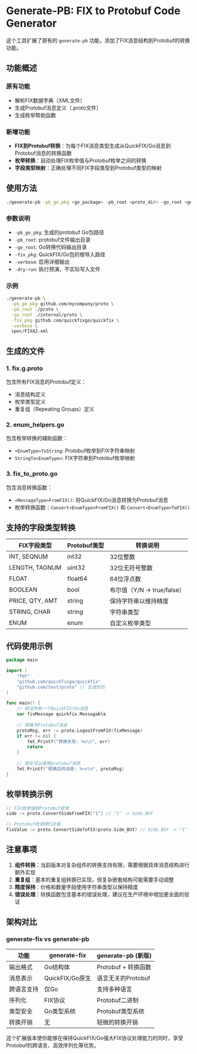 # Generate-PB: FIX to Protobuf Code Generator

这个工具扩展了原有的 `generate-pb` 功能，添加了FIX消息结构到Protobuf的转换功能。

## 功能概述

### 原有功能
- 解析FIX数据字典（XML文件）
- 生成Protobuf消息定义（.proto文件）
- 生成枚举帮助函数

### 新增功能
- **FIX到Protobuf转换**：为每个FIX消息类型生成从QuickFIX/Go消息到Protobuf消息的转换函数
- **枚举转换**：自动处理FIX枚举值与Protobuf枚举之间的转换
- **字段类型映射**：正确处理不同FIX字段类型到Protobuf类型的映射

## 使用方法

```bash
./generate-pb -pb_go_pkg <go_package> -pb_root <proto_dir> -go_root <go_dir> -fix_pkg <fix_package> [flags] <fix_spec.xml>
```

### 参数说明

- `-pb_go_pkg`: 生成的protobuf Go包路径
- `-pb_root`: protobuf文件输出目录
- `-go_root`: Go转换代码输出目录  
- `-fix_pkg`: QuickFIX/Go包的根导入路径
- `-verbose`: 启用详细输出
- `-dry-run`: 执行预演，不实际写入文件

### 示例

```bash
./generate-pb \
  -pb_go_pkg github.com/mycompany/proto \
  -pb_root ./proto \
  -go_root ./internal/proto \
  -fix_pkg github.com/quickfixgo/quickfix \
  -verbose \
  spec/FIX42.xml
```

## 生成的文件

### 1. fix.g.proto
包含所有FIX消息的Protobuf定义：
- 消息结构定义
- 枚举类型定义
- 重复组（Repeating Groups）定义

### 2. enum_helpers.go
包含枚举转换的辅助函数：
- `<EnumType>ToString`: Protobuf枚举到FIX字符串映射
- `StringTo<EnumType>`: FIX字符串到Protobuf枚举映射

### 3. fix_to_proto.go
包含消息转换函数：
- `<MessageType>FromFIX()`: 将QuickFIX/Go消息转换为Protobuf消息
- 枚举转换函数：`Convert<EnumType>FromFIX()` 和 `Convert<EnumType>ToFIX()`

## 支持的字段类型转换

| FIX字段类型 | Protobuf类型 | 转换说明 |
|------------|-------------|----------|
| INT, SEQNUM | int32 | 32位整数 |
| LENGTH, TAGNUM | uint32 | 32位无符号整数 |
| FLOAT | float64 | 64位浮点数 |
| BOOLEAN | bool | 布尔值（Y/N -> true/false） |
| PRICE, QTY, AMT | string | 保持字符串以维持精度 |
| STRING, CHAR | string | 字符串类型 |
| ENUM | enum | 自定义枚举类型 |

## 代码使用示例

```go
package main

import (
    "fmt"
    "github.com/quickfixgo/quickfix"
    "github.com/test/proto" // 生成的包
)

func main() {
    // 假设你有一个QuickFIX/Go消息
    var fixMessage quickfix.Messagable
    
    // 转换为Protobuf消息
    protoMsg, err := proto.LogoutFromFIX(fixMessage)
    if err != nil {
        fmt.Printf("转换失败: %v\n", err)
        return
    }
    
    // 现在可以使用protobuf消息
    fmt.Printf("转换后的消息: %+v\n", protoMsg)
}
```

## 枚举转换示例

```go
// FIX枚举值转Protobuf枚举
side := proto.ConvertSideFromFIX("1") // "1" -> Side_BUY

// Protobuf枚举转FIX值
fixValue := proto.ConvertSideToFIX(proto.Side_BUY) // Side_BUY -> "1"
```

## 注意事项

1. **组件转换**：当前版本对复杂组件的转换支持有限，需要根据具体消息结构进行额外实现
2. **重复组**：基本的重复组转换已实现，但复杂嵌套结构可能需要手动调整
3. **精度保持**：价格和数量字段使用字符串类型以保持精度
4. **错误处理**：转换函数包含基本的错误处理，建议在生产环境中增加更全面的验证

## 架构对比

### generate-fix vs generate-pb

| 功能 | generate-fix | generate-pb (新版) |
|------|-------------|-------------------|
| 输出格式 | Go结构体 | Protobuf + 转换函数 |
| 消息表示 | QuickFIX/Go原生 | 语言无关的Protobuf |
| 跨语言支持 | 仅Go | 支持多种语言 |
| 序列化 | FIX协议 | Protobuf二进制 |
| 类型安全 | Go类型系统 | Protobuf类型系统 |
| 转换开销 | 无 | 轻微的转换开销 |

这个扩展版本使你能够在保持QuickFIX/Go强大FIX协议处理能力的同时，享受Protobuf的跨语言、高效序列化等优势。
